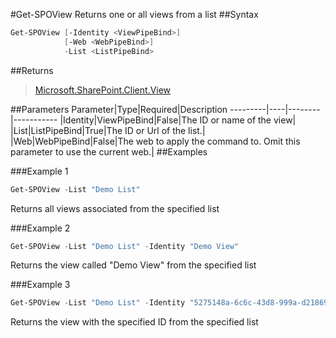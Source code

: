 #Get-SPOView
Returns one or all views from a list
##Syntax
```powershell
Get-SPOView [-Identity <ViewPipeBind>]
            [-Web <WebPipeBind>]
            -List <ListPipeBind>
```


##Returns
>[Microsoft.SharePoint.Client.View](https://msdn.microsoft.com/en-us/library/microsoft.sharepoint.client.view.aspx)

##Parameters
Parameter|Type|Required|Description
---------|----|--------|-----------
|Identity|ViewPipeBind|False|The ID or name of the view|
|List|ListPipeBind|True|The ID or Url of the list.|
|Web|WebPipeBind|False|The web to apply the command to. Omit this parameter to use the current web.|
##Examples

###Example 1
```powershell
Get-SPOView -List "Demo List"
```
Returns all views associated from the specified list

###Example 2
```powershell
Get-SPOView -List "Demo List" -Identity "Demo View"
```
Returns the view called "Demo View" from the specified list

###Example 3
```powershell
Get-SPOView -List "Demo List" -Identity "5275148a-6c6c-43d8-999a-d2186989a661"
```
Returns the view with the specified ID from the specified list
